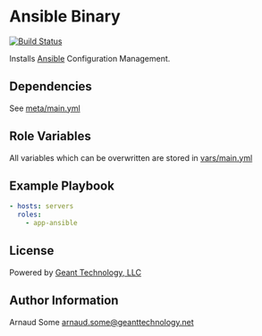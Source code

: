 Ansible Binary
=========

[![Build Status](https://github.com/geerlingguy/ansible-role-ansible/workflows/CI/badge.svg?event=push)](https://github.com/geerlingguy/ansible-role-ansible/)


Installs [Ansible](https://docs.ansible.com/ansible/latest/) Configuration Management.


Dependencies
------------

See [meta/main.yml](meta/main.yml)

Role Variables
--------------

All variables which can be overwritten are stored in [vars/main.yml](vars/main.yml)

Example Playbook
----------------

```yml
- hosts: servers
  roles:
    - app-ansible
```

License
-------

Powered by [Geant Technology, LLC](https://www.geanttechnology.com)

Author Information
------------------

Arnaud Some <arnaud.some@geanttechnology.net>